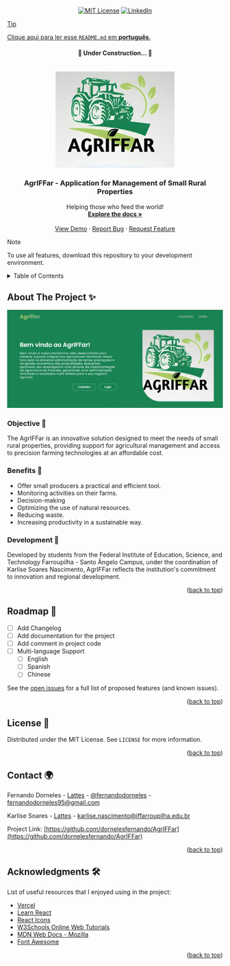 <a id="readme-top"></a>
<div align="center">

  [![MIT License][license-shield]][license-url]
  [![LinkedIn][linkedin-shield]][linkedin-url]
</div>

<a href="https://github.com/dornelesfernando/AgrIFFar/blob/main/README_pt-BR.md">

  > [!TIP]
  > Clique aqui para ler esse `README.md`  em **português**.
</a>

<h4 align="center"> 
	🚧  Under Construction...  🚧
</h4>

<!-- PROJECT LOGO -->
<br />
<div align="center">
  <a href="https://github.com/dornelesfernando/AgrIFFar">
    <img src="./images/LogoAgriffar.jpg" alt="Logo" width="278" height="224">
  </a>

  <h3 align="center">AgrIFFar - Application for Management of Small Rural Properties</h3>

  <p align="center">
    Helping those who feed the world!
    <br />
    <a href="https://github.com/dornelesfernando/AgrIFFar"><strong>Explore the docs »</strong></a>
    <br />
    <br />
    <a href="https://agriffar.vercel.app">View Demo</a>
    ·
    <a href="https://github.com/dornelesfernando/AgrIFFar/issues/new?labels=bug&template=bug_report.md">Report Bug</a>
    ·
    <a href="https://github.com/dornelesfernando/AgrIFFar/issues/new?labels=enhancement&template=feature_request.md">Request Feature</a>
    
  </p>
</div>

> [!NOTE]
> To use all features, download this repository to your development environment.

<!-- TABLE OF CONTENTS -->
<details>
  <summary>Table of Contents</summary>
  <ol>
    <li><a href="#about-the-project">About The Project</a></li>
    <li><a href="#roadmap">Roadmap</a></li>
    <!-- <li><a href="#roadmap">Roadmap Pages</a></li> -->
    <li><a href="#license">License</a></li>
    <li><a href="#contact">Contact</a></li>
    <li><a href="#acknowledgments">Acknowledgments</a></li>
  </ol>
</details>



<!-- ABOUT THE PROJECT -->
## About The Project ✨ 

[![Home Page Screen Shot][product-screenshot]](https://agriffar.vercel.app/)

### Objective 🎯
The AgrIFFar is an innovative solution designed to meet the needs of small rural properties, providing support for agricultural management and access to precision farming technologies at an affordable cost.

### Benefits 🌱
- Offer small producers a practical and efficient tool. 
- Monitoring activities on their farms.
- Decision-making
- Optimizing the use of natural resources.
- Reducing waste.
- Increasing productivity in a sustainable way.

### Development 🚜
Developed by students from the Federal Institute of Education, Science, and Technology Farroupilha - Santo Ângelo Campus, under the coordination of Karlise Soares Nascimento, AgrIFFar reflects the institution's commitment to innovation and regional development.

<p align="right">(<a href="#readme-top">back to top</a>)</p>



<!-- ROADMAP -->
## Roadmap 📍

- [ ] Add Changelog
- [ ] Add documentation for the project
- [ ] Add comment in project code
- [ ] Multi-language Support
    - [ ] English
    - [ ] Spanish
    - [ ] Chinese

See the [open issues](https://github.com/dornelesfernando/AgrIFFar/issues) for a full list of proposed features (and known issues).

<p align="right">(<a href="#readme-top">back to top</a>)</p>



<!-- ROADMAP PAGES
## Roadmap Pages 📌

 Make a list of pages to do 
| Feature                | Status       |
|------------------------|--------------|
| Adicionar Changelog    | 🟩 Feito     |
| Suporte Multi-linguagem| 🔲 Em progresso |
| Comentários no código  | 🔲 Não iniciado |
-->

<!-- LICENSE -->
## License 📝

Distributed under the MIT License. See `LICENSE` for more information.

<p align="right">(<a href="#readme-top">back to top</a>)</p>



<!-- CONTACT -->
## Contact 🌍

Fernando Dorneles - [Lattes](http://lattes.cnpq.br/0532418852427960) - [@fernandodorneles](www.linkedin.com/in/fernandodorneles) - fernandodorneles95@gmail.com

Karlise Soares - [Lattes](http://lattes.cnpq.br/6702586607871869) - karlise.nascimento@iffarroupilha.edu.br

Project Link: [https://github.com/dornelesfernando/AgrIFFar](https://github.com/dornelesfernando/AgrIFFar)

<p align="right">(<a href="#readme-top">back to top</a>)</p>



<!-- ACKNOWLEDGMENTS -->
## Acknowledgments 🛠️

List of useful resources that I enjoyed using in the project:

* [Vercel](https://vercel.com/)
* [Learn React](https://react.dev/learn)
* [React Icons](https://react-icons.github.io/react-icons/search)
* [W3Schools Online Web Tutorials](https://www.w3schools.com/)
* [MDN Web Docs - Mozilla](https://developer.mozilla.org/)
* [Font Awesome](https://fontawesome.com)

<p align="right">(<a href="#readme-top">back to top</a>)</p>

<!-- MARKDOWN LINKS & IMAGES -->
<!-- https://www.markdownguide.org/basic-syntax/#reference-style-links -->
[license-shield]: https://img.shields.io/github/license/othneildrew/Best-README-Template.svg?style=for-the-badge
[license-url]: https://github.com/dornelesfernando/AgrIFFar/blob/main/LICENSE
[linkedin-shield]: https://img.shields.io/badge/-LinkedIn-black.svg?style=for-the-badge&logo=linkedin&colorB=555
[linkedin-url]: https://www.linkedin.com/in/fernandodorneles
[product-screenshot]: ./images/HomePage.png